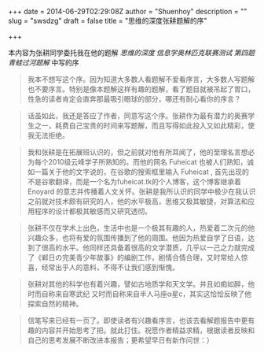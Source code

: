 +++
date = 2014-06-29T02:29:08Z
author = "Shuenhoy"
description = ""
slug = "swsdzg"
draft = false
title = "思维的深度张耕题解的序"

+++

本内容为张耕同学委托我在他的题解 *思维的深度 信息学奥林匹克联赛测试 第四题 青蛙过河题解* 中写的序

>我本不想写这个序。因为知道大多数人看题解不爱看序言，大多数人写题解也不要序言。特别是像本题解这样有趣的题解，看了题目就被吊起了胃口，性急的读者肯定会直奔那最吸引眼球的部分，哪还有耐心看你的序言？

>话虽如此，我还是答应了作者，同意写这个序。张耕作为最有潜力的奥赛学生之一，耗费自己宝贵的时间来写题解，而且写得如此投入又如此精彩，使我无法拒绝。

>我和张耕是在拓展班认识的，但之前就对他有所耳闻了，他的至理名言想必为每个2010级云峰学子所熟知的。而他的网名 Fuheicat 也被人们熟知，诚如一篇关于他的文字说的，在谷歌的搜索框里输入 Fuheicat , 首先出现的不是谷歌翻译，而是一个名为fuheicat.tk的个人博客，这个博客继承着 Enoyard 的意志并传播着人文关怀。张耕是我所认识的同学中极少在我认识之前就对技术颇有研究的人，他的水平极高，思维又极其敏捷，对算法和应用程序的设计都极其敏感而又研究透彻。

>张耕不仅在学术上出色，生活中也是一个极其有趣的人，热爱着二次元的他兴趣众多，也将有爱的氛围传播到了他的周围。他因为热爱自学了日语，达到了很高的水平。他同样还具备着很高的文学潜质，几乎以一己之力就完成了《郸日の完美青少年故事》的编剧工作，剧情合情合理，又时常给人惊喜，经常出乎人的意料，不得不让我们感到惭愧。

>张耕对其他的科学也有着兴趣，譬如古地质学和天文学。并且如痴如醉，他时而自称来自寒武纪 又时而自称来自半人马座α星c，其实这恰恰反映了他探索自然的精神。

>信笔写来已经有一页了。即使读者有兴趣看序言，也该去看解题报告中更有趣的内容并开始思考了把。就此打住。祝愿作者精益求精，根据读者反映和自己的思考发展不断改进本报告；更希望早日有新作问世：）